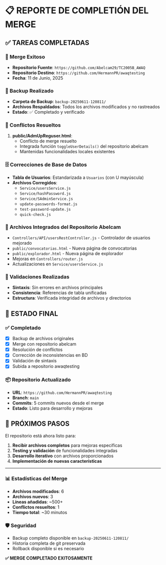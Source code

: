 # 📋 REPORTE DE COMPLETIÓN DEL MERGE

## ✅ TAREAS COMPLETADAS

### 🔄 Merge Exitoso
- **Repositorio Fuente**: `https://github.com/Abelcam29/TC2005B_AWAQ`
- **Repositorio Destino**: `https://github.com/HermannPR/awaqtesting`
- **Fecha**: 11 de Junio, 2025

### 💾 Backup Realizado
- **Carpeta de Backup**: `backup-20250611-120811/`
- **Archivos Respaldados**: Todos los archivos modificados y no rastreados
- **Estado**: ✅ Completado y verificado

### 🔧 Conflictos Resueltos
1. **public/AdmUpReguser.html**: 
   - Conflicto de merge resuelto
   - Integrada función `toggleUserDetails()` del repositorio abelcam
   - Mantenidas funcionalidades locales existentes

### 🗄️ Correcciones de Base de Datos
- **Tabla de Usuarios**: Estandarizada a `Usuarios` (con U mayúscula)
- **Archivos Corregidos**:
  - `Service/usersService.js`
  - `Service/hashPassword.js` 
  - `Service/SAdminService.js`
  - `update-passwords-format.js`
  - `test-password-update.js`
  - `quick-check.js`

### 📁 Archivos Integrados del Repositorio Abelcam
- `Controllers/API/usersRestController.js` - Controlador de usuarios mejorado
- `public/convocatorias.html` - Nueva página de convocatorias
- `public/explorador.html` - Nueva página de explorador
- Mejoras en `Controllers/router.js`
- Actualizaciones en `Service/usersService.js`

### 🧪 Validaciones Realizadas
- **Sintaxis**: Sin errores en archivos principales
- **Consistencia**: Referencias de tabla unificadas
- **Estructura**: Verificada integridad de archivos y directorios

## 🎯 ESTADO FINAL

### ✅ Completado
- [x] Backup de archivos originales
- [x] Merge con repositorio abelcam
- [x] Resolución de conflictos
- [x] Corrección de inconsistencias en BD
- [x] Validación de sintaxis
- [x] Subida a repositorio awaqtesting

### 📦 Repositorio Actualizado
- **URL**: `https://github.com/HermannPR/awaqtesting`
- **Branch**: `main`
- **Commits**: 5 commits nuevos desde el merge
- **Estado**: Listo para desarrollo y mejoras

## 🚀 PRÓXIMOS PASOS

El repositorio está ahora listo para:
1. **Recibir archivos completos** para mejoras específicas
2. **Testing y validación** de funcionalidades integradas
3. **Desarrollo iterativo** con archivos proporcionados
4. **Implementación de nuevas características**

---

### 📊 Estadísticas del Merge
- **Archivos modificados**: 6
- **Archivos nuevos**: 3
- **Líneas añadidas**: ~500+
- **Conflictos resueltos**: 1
- **Tiempo total**: ~30 minutos

### 🛡️ Seguridad
- Backup completo disponible en `backup-20250611-120811/`
- Historia completa de git preservada
- Rollback disponible si es necesario

**✅ MERGE COMPLETADO EXITOSAMENTE**
